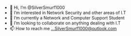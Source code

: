 - 👋 Hi, I’m @SilverSmurf1000
- 👀 I’m interested in Network Security and other areas of I.T
- 🌱 I’m currently a Network and Computer Support Student
- 💞️ I’m looking to collaborate on anything dealing with I.T 
- 📫 How to reach me ...SilverSmurf1000@outlook.com

<!---
SilverSmurf1000/SilverSmurf1000 is a ✨ special ✨ repository because its `README.md` (this file) appears on your GitHub profile.
You can click the Preview link to take a look at your changes.
--->
